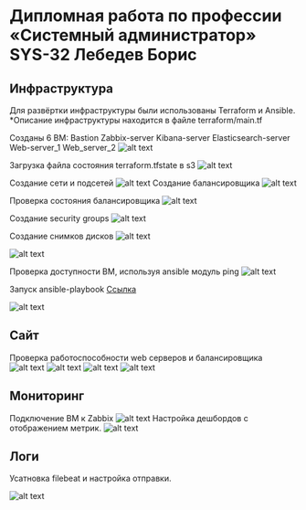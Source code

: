 # Дипломная работа по профессии «Системный администратор» SYS-32 Лебедев Борис
## Инфраструктура

Для развёртки инфраструктуры были использованы Terraform и Ansible.
*Описание инфраструктуры находится в файле terraform/main.tf

Созданы 6 ВМ:
Bastion
Zabbix-server
Kibana-server
Elasticsearch-server
Web-server_1
Web_server_2
![alt text](https://github.com/bris91/diplom/blob/da859e331743cfdeea3bb7418aaf10a6728139e6/images/vm.png)

Загрузка файла состояния terraform.tfstate в s3
![alt text](https://github.com/bris91/diplom/blob/da859e331743cfdeea3bb7418aaf10a6728139e6/images/bucket.png)

Создание сети и подсетей
![alt text](https://github.com/bris91/diplom/blob/da859e331743cfdeea3bb7418aaf10a6728139e6/images/network.png)
Создание балансировщика
![alt text](https://github.com/bris91/diplom/blob/da859e331743cfdeea3bb7418aaf10a6728139e6/images/alblb.png)

Проверка состояния балансировщика
![alt text](https://github.com/bris91/diplom/blob/da859e331743cfdeea3bb7418aaf10a6728139e6/images/alblb_health.png)

Создание security groups
![alt text](https://github.com/bris91/diplom/blob/da859e331743cfdeea3bb7418aaf10a6728139e6/images/security_group.png)

Создание снимков дисков
![alt text](https://github.com/bris91/diplom/blob/da859e331743cfdeea3bb7418aaf10a6728139e6/images/snapshot.png)

![alt text](https://github.com/bris91/diplom/blob/da859e331743cfdeea3bb7418aaf10a6728139e6/images/cloud.png)


Проверка доступности ВМ, используя ansible модуль ping
![alt text](https://github.com/bris91/diplom/blob/da859e331743cfdeea3bb7418aaf10a6728139e6/images/ping.png)

Запуск ansible-playbook [Ссылка](https://github.com/bris91/diplom/blob/da859e331743cfdeea3bb7418aaf10a6728139e6/ansible_netology/playbook.yml)

![alt text](https://github.com/bris91/diplom/blob/da859e331743cfdeea3bb7418aaf10a6728139e6/images/ansible_finish.png)

## Сайт

Проверка работоспособности web серверов и балансировщика 
![alt text](https://github.com/bris91/diplom/blob/da859e331743cfdeea3bb7418aaf10a6728139e6/images/curl_web_1.png)
![alt text](https://github.com/bris91/diplom/blob/da859e331743cfdeea3bb7418aaf10a6728139e6/images/curl_web_2.png)
![alt text](https://github.com/bris91/diplom/blob/da859e331743cfdeea3bb7418aaf10a6728139e6/images/web_1.png)
![alt text](https://github.com/bris91/diplom/blob/da859e331743cfdeea3bb7418aaf10a6728139e6/images/web_2.png)


## Мониторинг

Подключение ВМ к Zabbix
![alt text](https://github.com/bris91/diplom/blob/da859e331743cfdeea3bb7418aaf10a6728139e6/images/zabbix_1.png)
Настройка дешбордов с отображением метрик.
![alt text](https://github.com/bris91/diplom/blob/da859e331743cfdeea3bb7418aaf10a6728139e6/images/zabbix_2.png)

## Логи

Усатновка filebeat и настройка отправки.

![alt text](https://github.com/bris91/diplom/blob/da859e331743cfdeea3bb7418aaf10a6728139e6/images/elasticsearch.png)
